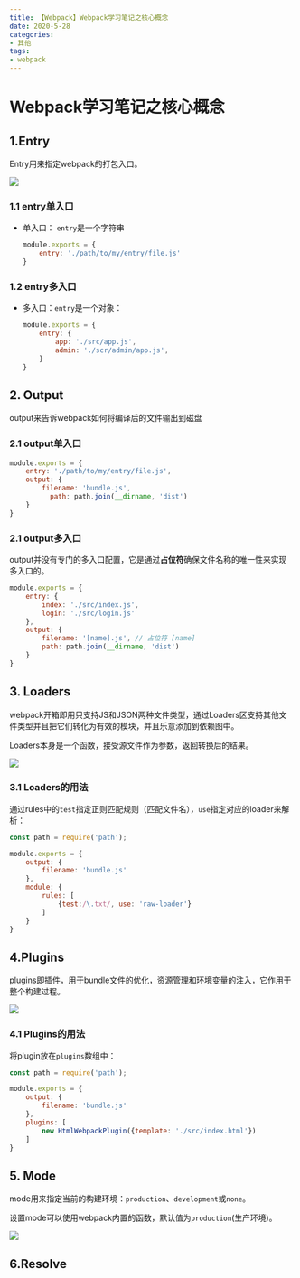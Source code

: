 ```yaml
---
title: 【Webpack】Webpack学习笔记之核心概念
date: 2020-5-28
categories: 
- 其他
tags: 
- webpack
---
```


# Webpack学习笔记之核心概念

## 1.Entry

Entry用来指定webpack的打包入口。

![](E:\blog\images\webpack\entry.png)

### 1.1 entry单入口

+ 单入口： `entry`是一个字符串

  ```js
  module.exports = {
      entry: './path/to/my/entry/file.js'
  }
  ```

  

### 1.2  entry多入口

+ 多入口：`entry`是一个对象：

  ```js
  module.exports = {
      entry: {
          app: './src/app.js',
          admin: './scr/admin/app.js',
      }
  }
  ```

  

## 2. Output

output来告诉webpack如何将编译后的文件输出到磁盘

### 2.1 output单入口

```js
module.exports = {
    entry: './path/to/my/entry/file.js',
    output: {
        filename: 'bundle.js',
          path: path.join(__dirname, 'dist')
    }
}
```

### 2.1 output多入口

output并没有专门的多入口配置，它是通过**占位符**确保文件名称的唯一性来实现多入口的。

```js
module.exports = {
    entry: {
        index: './src/index.js',
        login: './src/login.js'
    },
    output: {
        filename: '[name].js', // 占位符 [name]
        path: path.join(__dirname, 'dist')
    }
}
```

## 3. Loaders

webpack开箱即用只支持JS和JSON两种文件类型，通过Loaders区支持其他文件类型并且把它们转化为有效的模块，并且乐意添加到依赖图中。

Loaders本身是一个函数，接受源文件作为参数，返回转换后的结果。

![](E:\blog\images\webpack\loaders.png)

### 3.1  Loaders的用法

通过rules中的`test`指定正则匹配规则（匹配文件名），`use`指定对应的loader来解析：

```js
const path = require('path');

module.exports = {
    output: {
        filename: 'bundle.js'
    },
    module: {
        rules: [
            {test:/\.txt/, use: 'raw-loader'}
        ]
    }
}
```



## 4.Plugins

plugins即插件，用于bundle文件的优化，资源管理和环境变量的注入，它作用于整个构建过程。

![](E:\blog\images\webpack\plugins.png)

### 4.1 Plugins的用法

将plugin放在`plugins`数组中：

```js
const path = require('path');

module.exports = {
    output: {
        filename: 'bundle.js'
    },
    plugins: [
        new HtmlWebpackPlugin({template: './src/index.html'})
    ]
}
```

## 5. Mode

mode用来指定当前的构建环境：`production`、`development`或`none`。

设置mode可以使用webpack内置的函数，默认值为`production`(生产环境)。

![](E:\blog\images\webpack\mode.png)

## 6.Resolve